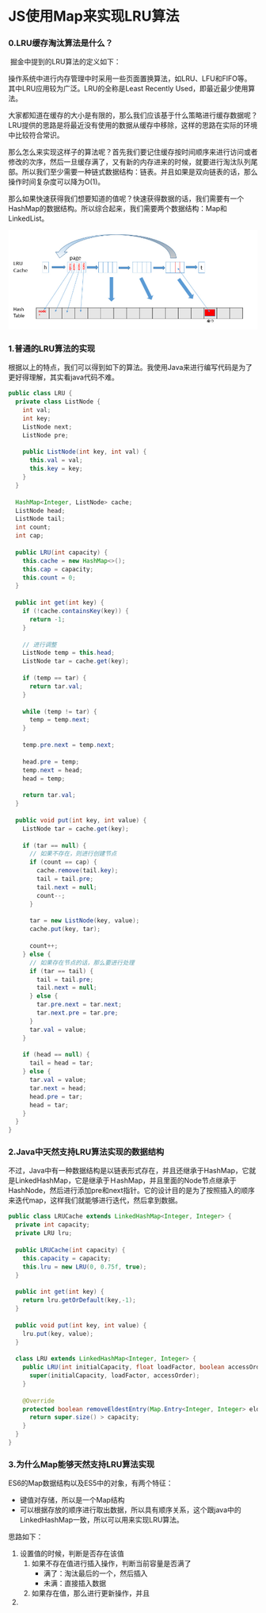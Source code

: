 # JS使用Map来实现LRU算法

### 0.LRU缓存淘汰算法是什么？

​	掘金中提到的LRU算法的定义如下：

​	操作系统中进行内存管理中时采用一些页面置换算法，如LRU、LFU和FIFO等。其中LRU应用较为广泛。LRU的全称是Least Recently Used，即最近最少使用算法。

​	大家都知道在缓存的大小是有限的，那么我们应该基于什么策略进行缓存数据呢？LRU提供的思路是将最近没有使用的数据从缓存中移除，这样的思路在实际的环境中比较符合常识。

​	那么怎么来实现这样子的算法呢？首先我们要记住缓存按时间顺序来进行访问或者修改的次序，然后一旦缓存满了，又有新的内存进来的时候，就要进行淘汰队列尾部。所以我们至少需要一种链式数据结构：链表。并且如果是双向链表的话，那么操作时间复杂度可以降为O(1)。

​	那么如果快速获得我们想要知道的值呢？快速获得数据的话，我们需要有一个HashMap的数据结构。所以综合起来，我们需要两个数据结构：Map和LinkedList。

![缓存淘汰算法--LRU算法](images/v2-4fb9443c87c7646c9a6a2b0b14cd75cf_1200x500.jpg)

### 1.普通的LRU算法的实现

根据以上的特点，我们可以得到如下的算法。我使用Java来进行编写代码是为了更好得理解，其实看java代码不难。

```java
public class LRU {
  private class ListNode {
    int val;
    int key;
    ListNode next;
    ListNode pre;

    public ListNode(int key, int val) {
      this.val = val;
      this.key = key;
    }
  }

  HashMap<Integer, ListNode> cache;
  ListNode head;
  ListNode tail;
  int count;
  int cap;

  public LRU(int capacity) {
    this.cache = new HashMap<>();
    this.cap = capacity;
    this.count = 0;
  }

  public int get(int key) {
    if (!cache.containsKey(key)) {
      return -1;
    }

    // 进行调整
    ListNode temp = this.head;
    ListNode tar = cache.get(key);

    if (temp == tar) {
      return tar.val;
    }

    while (temp != tar) {
      temp = temp.next;
    }

    temp.pre.next = temp.next;

    head.pre = temp;
    temp.next = head;
    head = temp;

    return tar.val;
  }

  public void put(int key, int value) {
    ListNode tar = cache.get(key);

    if (tar == null) {
      // 如果不存在，则进行创建节点
      if (count == cap) {
        cache.remove(tail.key);
        tail = tail.pre;
        tail.next = null;
        count--;
      }

      tar = new ListNode(key, value);
      cache.put(key, tar);

      count++;
    } else {
      // 如果存在节点的话，那么要进行处理
      if (tar == tail) {
        tail = tail.pre;
        tail.next = null;
      } else {
        tar.pre.next = tar.next;
        tar.next.pre = tar.pre;
      }
      tar.val = value;
    }

    if (head == null) {
      tail = head = tar;
    } else {
      tar.val = value;
      tar.next = head;
      head.pre = tar;
      head = tar;
    }
  }
}
```

### 2.Java中天然支持LRU算法实现的数据结构

​	不过，Java中有一种数据结构是以链表形式存在，并且还继承于HashMap，它就是LinkedHashMap，它是继承于ＨashMap，并且里面的Node节点继承于HashNode，然后进行添加pre和next指针。它的设计目的是为了按照插入的顺序来迭代map，这样我们就能够进行迭代，然后拿到数据。

```java
public class LRUCache extends LinkedHashMap<Integer, Integer> {
  private int capacity;
  private LRU lru;

  public LRUCache(int capacity) {
    this.capacity = capacity;
    this.lru = new LRU(0, 0.75f, true);
  }

  public int get(int key) {
    return lru.getOrDefault(key,-1);
  }

  public void put(int key, int value) {
    lru.put(key, value);
  }

  class LRU extends LinkedHashMap<Integer, Integer> {
    public LRU(int initialCapacity, float loadFactor, boolean accessOrder) {
      super(initialCapacity, loadFactor, accessOrder);
    }

    @Override
    protected boolean removeEldestEntry(Map.Entry<Integer, Integer> eldest) {
      return super.size() > capacity;
    }
  }
}
```

### 3.为什么Map能够天然支持LRU算法实现

ES6的Map数据结构以及ES5中的对象，有两个特征：

- 键值对存储，所以是一个Map结构
- 可以根据存放的顺序进行取出数据，所以具有顺序关系，这个跟java中的LinkedHashMap一致，所以可以用来实现LRU算法。

思路如下：

1. 设置值的时候，判断是否存在该值
   1. 如果不存在值进行插入操作，判断当前容量是否满了
      - 满了：淘汰最后的一个，然后插入
      - 未满：直接插入数据
   2. 如果存在值，那么进行更新操作，并且
2. 
